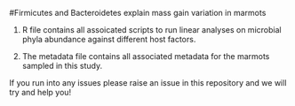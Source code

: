 #Firmicutes and Bacteroidetes explain mass gain variation in marmots

1. R file contains all assoicated scripts to run linear analyses on microbial phyla abundance against different host factors. 

2. The metadata file contains all associated metadata for the marmots sampled in this study. 

If you run into any issues please raise an issue in this repository and we will try and help you!

